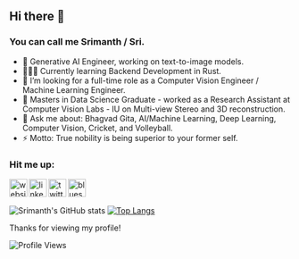 ## Hi there 👋
### You can call me Srimanth / Sri.

<!-- <p align="center">
    <a href="https://giphy.com/gifs/night-programming-programmer-xUA7bdpLxQhsSQdyog?utm_source=iframe&utm_medium=embed&utm_campaign=Embeds&utm_term=" target="_blank"><img src="./assets/chill_coding.gif" width="700px" height="450px"/>
    </a>
</p> -->

- 🌱 Generative AI Engineer, working on text-to-image models.
- 👨🏽‍💻 Currently learning Backend Development in Rust.
- 🤔 I’m looking for a full-time role as a Computer Vision Engineer / Machine Learning Engineer.
- 🔭 Masters in Data Science Graduate - worked as a Research Assistant at Computer Vision Labs - IU on Multi-view Stereo and 3D reconstruction.
- 💬 Ask me about: Bhagvad Gita, AI/Machine Learning, Deep Learning, Computer Vision, Cricket, and Volleyball.
- ⚡ Motto: True nobility is being superior to your former self.

### Hit me up:


<a href="https://asrimanth.github.io/" target="_blank">
    <img align="left" alt="website" src="https://www.svgrepo.com/show/259645/web-search.svg" width="32px"/>
</a>
<a href="https://www.linkedin.com/in/asrimanth/" target="_blank">
    <img align="left" alt="linkedin" src="https://cdn.jsdelivr.net/gh/devicons/devicon/icons/linkedin/linkedin-original.svg" width="32px"/>
</a>
<a href="https://x.com/a_srimanth" target="_blank">
    <img align="left" alt="twitter" src="https://www.cdnlogo.com/logos/t/96/twitter-icon.svg" width="32px"/>
</a>
<a href="https://bsky.app/profile/asrimanth.bsky.social" target="_blank">
    <img align="left" alt="bluesky" src="https://static.cdnlogo.com/logos/b/12/bluesky.svg" width="32px"/>
</a>

<br />
<br />


![Srimanth's GitHub stats](https://github-readme-stats.vercel.app/api?username=asrimanth&show_icons=true&theme=dracula)
[![Top Langs](https://github-readme-stats.vercel.app/api/top-langs/?username=asrimanth&layout=compact&theme=dracula&hide=Jupyter%20Notebook,css,html&size_weight=0.1&count_weight=0.9)](https://github.com/anuraghazra/github-readme-stats)


Thanks for viewing my profile!

![Profile Views](https://komarev.com/ghpvc/?username=asrimanth)
